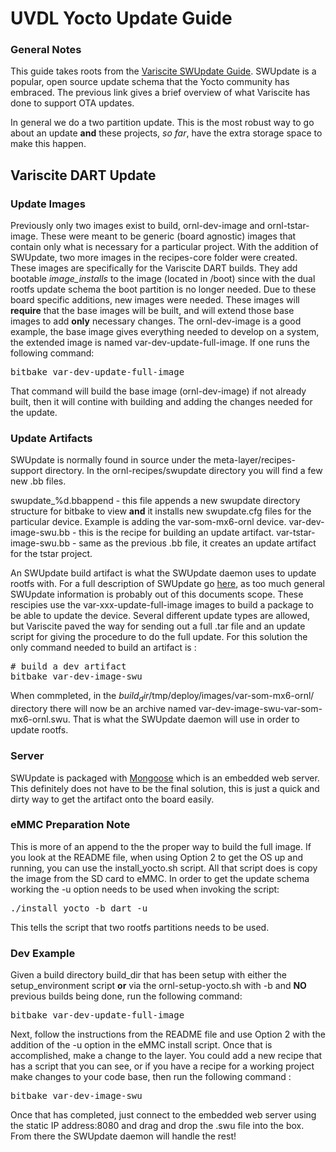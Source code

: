 # UVDL Yocto Update Guide

### General Notes

This guide takes roots from the [Variscite SWUpdate Guide](https://variwiki.com/index.php?title=SWUpdate_Guide&release=RELEASE_SUMO_V1.2_VAR-SOM-MX6).  SWUpdate is a popular, open source
update schema that the Yocto community has embraced.  The previous link gives a brief overview of what Variscite has done to support OTA updates.

In general we do a two partition update.  This is the most robust way to go about an update **and** these projects, _so far_, have the extra storage space to make this happen.

## Variscite DART Update

### Update Images
Previously only two images exist to build, ornl-dev-image and ornl-tstar-image.  These were meant to be generic (board agnostic) images that contain only what is necessary for a particular project.  With the addition of SWUpdate, two more images in the recipes-core folder were created.  These images are specifically for the Variscite DART builds. They add bootable _image\_installs_ to the image (located in /boot) since with the dual rootfs update schema the boot partition is no longer needed.  Due to these board specific additions, new images were needed.  These images will **require** that the base images will be built, and will extend those base images to add **only** necessary changes.  The ornl-dev-image is a good example, the base image gives everything needed to develop on a system, the extended image is named var-dev-update-full-image.  If one runs the following command:

<pre>
bitbake var-dev-update-full-image
</pre>

That command will build the base image (ornl-dev-image) if not already built, then it will contine with building and adding the changes needed for the update.

### Update Artifacts
SWUpdate is normally found in source under the meta-layer/recipes-support directory.  In the ornl-recipes/swupdate directory you will find a few new .bb files.

swupdate_%d.bbappend - this file appends a new swupdate directory structure for bitbake to view **and** it installs new swupdate.cfg files for the particular device. Example is adding the var-som-mx6-ornl device.
var-dev-image-swu.bb - this is the recipe for building an update artifact.
var-tstar-image-swu.bb - same as the previous .bb file, it creates an update artifact for the tstar project.

An SWUpdate build artifact is what the SWUpdate daemon uses to update rootfs with. For a full description of SWUpdate go [here](https://sbabic.github.io/swupdate/swupdate.html), as too much general SWUpdate information is probably out of this documents scope.  These rescipies use the var-xxx-update-full-image images to build a package to be able to update the device.  Several different update types are allowed, but Variscite paved the way for sending out a full .tar file and an update script for giving the procedure to do the full update.  For this solution the only command needed to build an artifact is : 

<pre>
# build a dev artifact
bitbake var-dev-image-swu
</pre>

When commpleted, in the $build_dir$/tmp/deploy/images/var-som-mx6-ornl/ directory there will now be an archive named var-dev-image-swu-var-som-mx6-ornl.swu.  That is what the SWUpdate daemon will use in order to update rootfs.

### Server
SWUpdate is packaged with [Mongoose](https://github.com/cesanta/mongoose) which is an embedded web server.  This definitely does not have to be the final solution, this is just a quick and dirty way to get the artifact onto the board easily.

### eMMC Preparation Note
This is more of an append to the the proper way to build the full image.  If you look at the README file, when using Option 2 to get the OS up and running, you can use the install_yocto.sh script.  All that script does is copy the image from the SD card to eMMC.  In order to get the update schema working the -u option needs to be used when invoking the script:

<pre>
./install_yocto -b dart -u
</pre>

This tells the script that two rootfs partitions needs to be used.

### Dev Example
Given a build directory build_dir that has been setup with either the setup_environment script **or** via the ornl-setup-yocto.sh with -b and **NO** previous builds being done, run the following command:

<pre>
bitbake var-dev-update-full-image
</pre>

Next, follow the instructions from the README file and use Option 2 with the addition of the -u option in the eMMC install script.  Once that is accomplished, make a change to the layer.  You could add a new recipe that has a script that you can see, or if you have a recipe for a working project make changes to your code base, then run the following command :

<pre>
bitbake var-dev-image-swu
</pre>

Once that has completed, just connect to the embedded web server using the static IP address:8080 and drag and drop the .swu file into the box.  From there the SWUpdate daemon will handle the rest!

